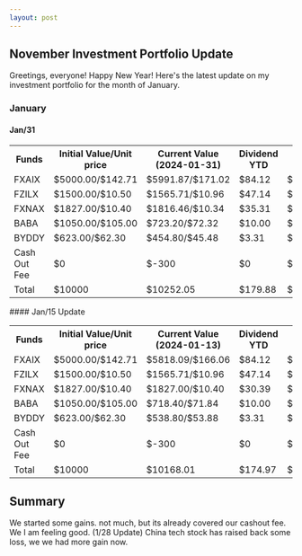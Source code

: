 ```yaml
---
layout: post
---
```


## November Investment Portfolio Update

Greetings, everyone! Happy New Year! Here's the latest update on my investment portfolio for the month of January.


### January

#### Jan/31 
<table style="width:100%">
  <tr>
    <th> Funds </th>
    <th> Initial Value/Unit price </th>
    <th> Current Value (2024-01-31) </th>
    <th> Dividend YTD </th>
    <th> Gain </th>
  </tr>
  <tr>
    <td> FXAIX </td>
    <td> $5000.00/$142.71 </td>
    <td> $5991.87/$171.02 </td>
    <td> $84.12 </td>
    <td> $1075.99 </td>
  </tr>
  <tr>
    <td> FZILX </td>
    <td> $1500.00/$10.50 </td>
    <td> $1565.71/$10.96 </td>
    <td> $47.14 </td>
    <td> $112.86 </td>
  </tr>
  <tr>
    <td> FXNAX </td>
    <td> $1827.00/$10.40 </td>
    <td> $1816.46/$10.34 </td>
    <td> $35.31 </td>
    <td> $24.77 </td>
  </tr>
  <tr>
    <td> BABA </td>
    <td> $1050.00/$105.00 </td>
    <td> $723.20/$72.32 </td>
    <td> $10.00 </td>
    <td> $-316.80 </td>
  </tr>
  <tr>
    <td> BYDDY </td>
    <td> $623.00/$62.30 </td>
    <td> $454.80/$45.48 </td>
    <td> $3.31 </td>
    <td> $-164.89 </td>
  </tr>
  <tr>
    <td> Cash Out Fee </td>
    <td> $0 </td>
    <td> $-300 </td>
    <td> $0 </td>
    <td> $-300 </td>
  </tr>
  <tr>
    <td> Total </td>
    <td> $10000 </td>
    <td> $10252.05 </td>
    <td> $179.88 </td>
    <td> $431.93 </td>
  </tr>
</table>
#### Jan/15 Update
 
<table style="width:100%">
  <tr>
    <th> Funds </th>
    <th> Initial Value/Unit price </th>
    <th> Current Value (2024-01-13) </th>
    <th> Dividend YTD </th>
    <th> Gain </th>
  </tr>
  <tr>
    <td> FXAIX </td>
    <td> $5000.00/$142.71 </td>
    <td> $5818.09/$166.06 </td>
    <td> $84.12 </td>
    <td> $902.21 </td>
  </tr>
  <tr>
    <td> FZILX </td>
    <td> $1500.00/$10.50 </td>
    <td> $1565.71/$10.96 </td>
    <td> $47.14 </td>
    <td> $112.86 </td>
  </tr>
  <tr>
    <td> FXNAX </td>
    <td> $1827.00/$10.40 </td>
    <td> $1827.00/$10.40 </td>
    <td> $30.39 </td>
    <td> $30.39 </td>
  </tr>
  <tr>
    <td> BABA </td>
    <td> $1050.00/$105.00 </td>
    <td> $718.40/$71.84 </td>
    <td> $10.00 </td>
    <td> $-321.60 </td>
  </tr>
  <tr>
    <td> BYDDY </td>
    <td> $623.00/$62.30 </td>
    <td> $538.80/$53.88 </td>
    <td> $3.31 </td>
    <td> $-80.89 </td>
  </tr>
  <tr>
    <td> Cash Out Fee </td>
    <td> $0 </td>
    <td> $-300 </td>
    <td> $0 </td>
    <td> $-300 </td>
  </tr>
  <tr>
    <td> Total </td>
    <td> $10000 </td>
    <td> $10168.01 </td>
    <td> $174.97 </td>
    <td> $42.97 </td>
  </tr>
</table>

## Summary
We started some gains. not much, but its already covered our cashout fee. We I am feeling good. 
(1/28 Update) China tech stock has raised back some loss, we we had more gain now. 





 


